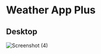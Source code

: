 # Weather App Plus

## Desktop

![Screenshot (4)](https://user-images.githubusercontent.com/117098108/200166504-2d844a03-f614-4eaa-8f2d-63be88e3ea35.png)

